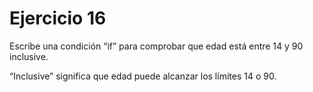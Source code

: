 <h1>Ejercicio 16</h1>
<p>Escribe una condición “if” para comprobar que edad está entre 14 y 90 inclusive.</p>
<p>“Inclusive” significa que edad puede alcanzar los límites 14 o 90.</p>
